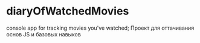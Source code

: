 # diaryOfWatchedMovies

console app for tracking movies you've watched;
Проект для оттачивания основ JS и базовых навыков
